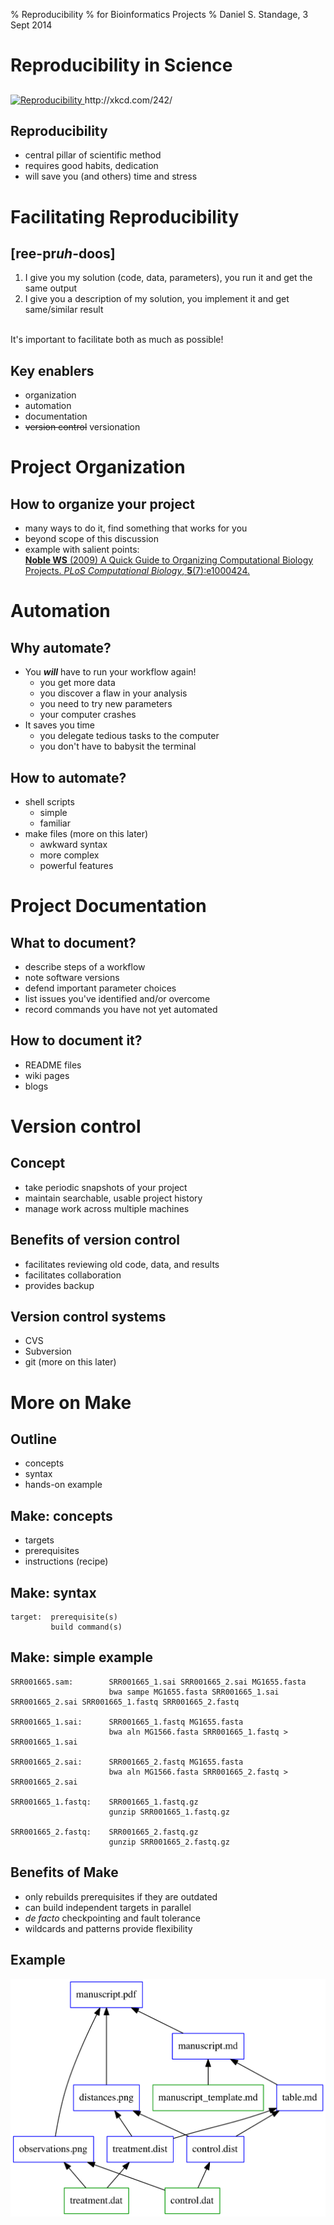 % Reproducibility
% for Bioinformatics Projects
% Daniel S. Standage, 3 Sept 2014

<style type="text/css">
  h1 { margin-bottom: 0.5em !important; }
</style>

# Reproducibility in Science

##

<a href="http://xkcd.com/242/">
  <image src="xkcd-242.png" width="300" alt="Reproducibility" />
</a>  
http://xkcd.com/242/

## Reproducibility

- central pillar of scientific method
- requires good habits, dedication
- will save you (and others) time and stress

# Facilitating Reproducibility

## \[ree-pr*uh*-**doos**\]

1. I give you my solution (code, data, parameters), you run it and get the same output
1. I give you a description of my solution, you implement it and get same/similar result

<br />
It's important to facilitate both as much as possible!

## Key enablers

- organization
- automation
- documentation
- ~~version control~~ versionation

# Project Organization

## How to organize your project

- many ways to do it, find something that works for you
- beyond scope of this discussion
- example with salient points:  
[**Noble WS** (2009) A Quick Guide to Organizing Computational Biology Projects. *PLoS Computational Biology*, **5**(7):e1000424.](http://dx.doi.org/10.1371/journal.pcbi.1000424)

# Automation

## Why automate?

- You **_will_** have to run your workflow again!
    - you get more data
    - you discover a flaw in your analysis
    - you need to try new parameters
    - your computer crashes
- It saves you time
    - you delegate tedious tasks to the computer
    - you don't have to babysit the terminal

## How to automate?

- shell scripts
    - simple
    - familiar
- make files (more on this later)
    - awkward syntax
    - more complex
    - powerful features

# Project Documentation

## What to document?

- describe steps of a workflow
- note software versions
- defend important parameter choices
- list issues you've identified and/or overcome
- record commands you have not yet automated

## How to document it?

- README files
- wiki pages
- blogs

# Version control

## Concept

- take periodic snapshots of your project
- maintain searchable, usable project history
- manage work across multiple machines

## Benefits of version control

- facilitates reviewing old code, data, and results
- facilitates collaboration
- provides backup

## Version control systems

- CVS
- Subversion
- git (more on this later)

# More on Make

## Outline

- concepts
- syntax
- hands-on example

## Make: concepts

- targets
- prerequisites
- instructions (recipe)

## Make: syntax

```make
target:  prerequisite(s)
         build command(s)
```

## Make: simple example

```make
SRR001665.sam:        SRR001665_1.sai SRR001665_2.sai MG1655.fasta
                      bwa sampe MG1655.fasta SRR001665_1.sai SRR001665_2.sai SRR001665_1.fastq SRR001665_2.fastq

SRR001665_1.sai:      SRR001665_1.fastq MG1655.fasta
                      bwa aln MG1566.fasta SRR001665_1.fastq > SRR001665_1.sai

SRR001665_2.sai:      SRR001665_2.fastq MG1655.fasta
                      bwa aln MG1566.fasta SRR001665_2.fastq > SRR001665_2.sai

SRR001665_1.fastq:    SRR001665_1.fastq.gz
                      gunzip SRR001665_1.fastq.gz

SRR001665_2.fastq:    SRR001665_2.fastq.gz
                      gunzip SRR001665_2.fastq.gz
```

## Benefits of Make

- only rebuilds prerequisites if they are outdated
- can build independent targets in parallel
- *de facto* checkpointing and fault tolerance
- wildcards and patterns provide flexibility

## Example

![Example](example.png)
